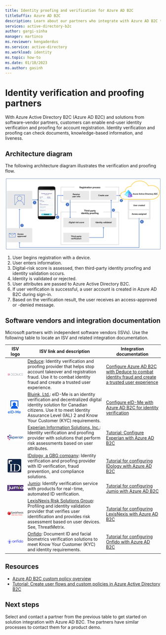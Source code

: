 ```yaml
---
title: Identity proofing and verification for Azure AD B2C
titleSuffix: Azure AD B2C
description: Learn about our partners who integrate with Azure AD B2C to provide identity proofing and verification solutions 
services: active-directory-b2c
author: gargi-sinha
manager: martinco
ms.reviewer: kengaderdus
ms.service: active-directory
ms.workload: identity
ms.topic: how-to
ms.date: 01/18/2023
ms.author: gasinh
---
```


# Identity verification and proofing partners

With Azure Active Directory B2C (Azure AD B2C) and solutions from software-vendor partners, customers can enable end-user identity verification and proofing for account registration. Identity verification and proofing can check documents, knowledge-based information, and liveness.

## Architecture diagram

The following architecture diagram illustrates the verification and proofing flow.

   ![Diagram of the identity proofing flow, from registration to access approval.](./media/partner-gallery/third-party-identity-proofing.png)

1. User begins registration with a device.
2. User enters information.
3. Digital-risk score is assessed, then third-party identity proofing and identity validation occurs.
4. Identity is validated or rejected.
5. User attributes are passed to Azure Active Directory B2C.
6. If user verification is successful, a user account is created in Azure AD B2C during sign-in.
7. Based on the verification result, the user receives an access-approved or -denied message.

## Software vendors and integration documentation

Microsoft partners with independent software vendors (ISVs). Use the following table to locate an ISV and related integration documentation. 

| ISV logo | ISV link and description| Integration documentation|
|---|---|---|
| ![Screenshot of the Deduce logo.](./media/partner-gallery/deduce-logo.png) | [Deduce](https://www.deduce.com/): Identity verification and proofing provider that helps stop account takeover and registration fraud. Use it to combat identity fraud and create a trusted user experience. |[Configure Azure AD B2C with Deduce to combat identity fraud and create a trusted user experience](partner-deduce.md)|
| ![Screenshot of the eID-Me logo.](./media/partner-gallery/eid-me-logo.png) |  [Bluink, Ltd.](https://bluink.ca/): eID-Me is an identity verification and decentralized digital identity solution for Canadian citizens. Use it to meet Identity Assurance Level (IAL) 2 and Know Your Customer (KYC) requirements. |[Configure eID-Me with Azure AD B2C for identity verification](partner-eid-me.md)|
|![Screenshot of the Experian logo.](./media/partner-gallery/experian-logo.png) | [Experian Information Solutions, Inc.](https://www.experian.com/business/products/crosscore): Identity verification and proofing provider with solutions that perform risk assessments based on user attributes. |[Tutorial: Configure Experian with Azure AD B2C](partner-experian.md)|
|![Screenshot of the IDology logo.](./media/partner-gallery/idology-logo.png) | [IDology, a GBG company](https://www.idology.com/solutions/): Identity verification and proofing provider with ID verification, fraud prevention, and compliance solutions.|[Tutorial for configuring IDology with Azure AD B2C](partner-idology.md)|
|![Screenshot of the Jumio logo.](./media/partner-gallery/jumio-logo.png) | [Jumio](https://www.jumio.com/): Identify verification service with products for real-time, automated ID verification. |[Tutorial for configuring Jumio with Azure AD B2C](partner-jumio.md)|
| ![Screenshot of the LexisNexis logo.](./media/partner-gallery/lexisnexis-logo.png) | [LexisNexis Risk Solutions Group](https://risk.lexisnexis.com/products/threatmetrix): Profiling and identity validation provider that verifies user identification and provides risk assessment based on user devices. See, ThreatMetrix. |[Tutorial for configuring LexisNexis with Azure AD B2C](partner-lexisnexis.md)|
| ![Screenshot of the Onfido logo.](./media/partner-gallery/onfido-logo.png) | [Onfido](https://onfido.com/): Document ID and facial biometrics verification solutions to meet Know Your Customer (KYC) and identity requirements.  |[Tutorial for configuring Onfido with Azure AD B2C](partner-onfido.md)|

## Resources

- [Azure AD B2C custom policy overview](custom-policy-overview.md)
- [Tutorial: Create user flows and custom policies in Azure Active Directory B2C](tutorial-create-user-flows.md?pivots=b2c-custom-policy&tabs=applications)

## Next steps

Select and contact a partner from the previous table to get started on solution integration with Azure AD B2C. The partners have similar processes to contact them for a product demo.
